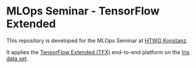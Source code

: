 # MLOps Seminar - TensorFlow Extended

This repository is developed for the MLOps Seminar at [HTWG Konstanz](https://www.htwg-konstanz.de/master/informatik/uebersicht/).

It applies the [TensorFlow Extended (TFX)](https://tensorflow.org/tfx) end-to-end platform on the [Iris data set](https://archive.ics.uci.edu/ml/datasets/Iris).